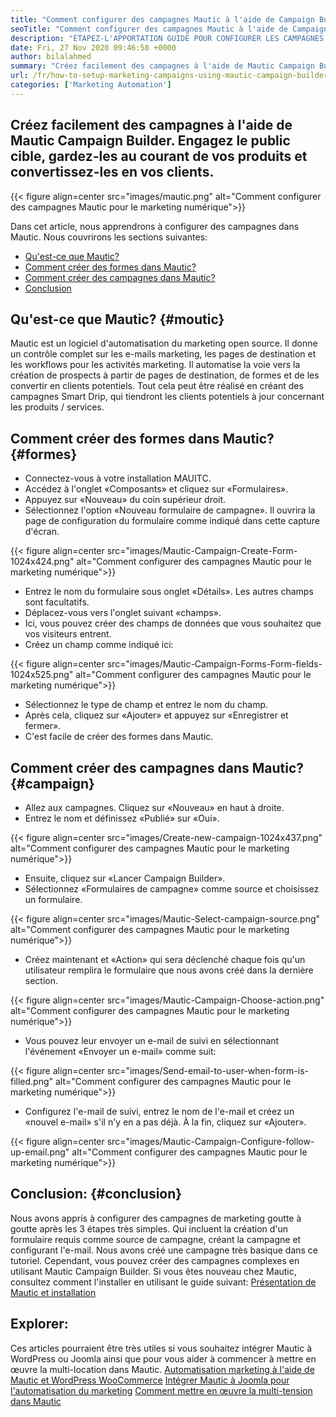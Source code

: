 ```yaml
---
title: "Comment configurer des campagnes Mautic à l'aide de Campaign Builder" 
seoTitle: "Comment configurer des campagnes Mautic à l'aide de Campaign Builder" 
description: "ÉTAPEZ-L'APPORTATION GUIDE POUR CONFIGURER LES CAMPAGNES DANS LA MAUTIC ET OBTENIR FOURRIEUR DES EMAILS MARKETING, PAGES DE PERTURATION ET TRAVAILLES POUR LES ACTIVITÉS MARKETINES." 
date: Fri, 27 Nov 2020 09:46:58 +0000
author: bilalahmed
summary: "Créez facilement des campagnes à l'aide de Mautic Campaign Builder. Engagez le public cible, gardez-les au courant de vos produits et convertissez-les en vos clients." 
url: /fr/how-to-setup-marketing-campaigns-using-mautic-campaign-builder/
categories: ['Marketing Automation']
---
```


## Créez facilement des campagnes à l'aide de Mautic Campaign Builder. Engagez le public cible, gardez-les au courant de vos produits et convertissez-les en vos clients.

{{< figure align=center src="images/mautic.png" alt="Comment configurer des campagnes Mautic pour le marketing numérique">}}

Dans cet article, nous apprendrons à configurer des campagnes dans Mautic. Nous couvrirons les sections suivantes:
  * [Qu'est-ce que Mautic?][1]
  * [Comment créer des formes dans Mautic?][2]
  * [Comment créer des campagnes dans Mautic?][3]
  * [Conclusion][4]

## Qu'est-ce que Mautic?   {#moutic}
Mautic est un logiciel d'automatisation du marketing open source. Il donne un contrôle complet sur les e-mails marketing, les pages de destination et les workflows pour les activités marketing. Il automatise la voie vers la création de prospects à partir de pages de destination, de formes et de les convertir en clients potentiels. Tout cela peut être réalisé en créant des campagnes Smart Drip, qui tiendront les clients potentiels à jour concernant les produits / services.

## Comment créer des formes dans Mautic?   {#formes}
  * Connectez-vous à votre installation MAUITC.
  * Accédez à l'onglet «Composants» et cliquez sur «Formulaires».
  * Appuyez sur «Nouveau» du coin supérieur droit.
  * Sélectionnez l'option «Nouveau formulaire de campagne». Il ouvrira la page de configuration du formulaire comme indiqué dans cette capture d'écran.

{{< figure align=center src="images/Mautic-Campaign-Create-Form-1024x424.png" alt="Comment configurer des campagnes Mautic pour le marketing numérique">}}

  * Entrez le nom du formulaire sous onglet «Détails». Les autres champs sont facultatifs.
  * Déplacez-vous vers l'onglet suivant «champs».
  * Ici, vous pouvez créer des champs de données que vous souhaitez que vos visiteurs entrent.
  * Créez un champ comme indiqué ici:

{{< figure align=center src="images/Mautic-Campaign-Forms-Form-fields-1024x525.png" alt="Comment configurer des campagnes Mautic pour le marketing numérique">}}

  * Sélectionnez le type de champ et entrez le nom du champ.
  * Après cela, cliquez sur «Ajouter» et appuyez sur «Enregistrer et fermer».
  * C'est facile de créer des formes dans Mautic.

## Comment créer des campagnes dans Mautic?   {#campaign}
  * Allez aux campagnes. Cliquez sur «Nouveau» en haut à droite.
  * Entrez le nom et définissez «Publié» sur «Oui».

{{< figure align=center src="images/Create-new-campaign-1024x437.png" alt="Comment configurer des campagnes Mautic pour le marketing numérique">}}

  * Ensuite, cliquez sur «Lancer Campaign Builder».
  * Sélectionnez «Formulaires de campagne» comme source et choisissez un formulaire.

{{< figure align=center src="images/Mautic-Select-campaign-source.png" alt="Comment configurer des campagnes Mautic pour le marketing numérique">}}

  * Créez maintenant et «Action» qui sera déclenché chaque fois qu'un utilisateur remplira le formulaire que nous avons créé dans la dernière section.

{{< figure align=center src="images/Mautic-Campaign-Choose-action.png" alt="Comment configurer des campagnes Mautic pour le marketing numérique">}}

  * Vous pouvez leur envoyer un e-mail de suivi en sélectionnant l'événement «Envoyer un e-mail» comme suit:

{{< figure align=center src="images/Send-email-to-user-when-form-is-filled.png" alt="Comment configurer des campagnes Mautic pour le marketing numérique">}}

  * Configurez l'e-mail de suivi, entrez le nom de l'e-mail et créez un «nouvel e-mail» s'il n'y en a pas déjà. À la fin, cliquez sur «Ajouter».

{{< figure align=center src="images/Mautic-Campaign-Configure-follow-up-email.png" alt="Comment configurer des campagnes Mautic pour le marketing numérique">}}


## Conclusion:   {#conclusion}
Nous avons appris à configurer des campagnes de marketing goutte à goutte après les 3 étapes très simples. Qui incluent la création d'un formulaire requis comme source de campagne, créant la campagne et configurant l'e-mail. Nous avons créé une campagne très basique dans ce tutoriel. Cependant, vous pouvez créer des campagnes complexes en utilisant Mautic Campaign Builder. Si vous êtes nouveau chez Mautic, consultez comment l'installer en utilisant le guide suivant:
[Présentation de Mautic et installation][5]

## Explorer:
Ces articles pourraient être très utiles si vous souhaitez intégrer Mautic à WordPress ou Joomla ainsi que pour vous aider à commencer à mettre en œuvre la multi-location dans Mautic.
[Automatisation marketing à l'aide de Mautic et WordPress WooCommerce][6]
[Intégrer Mautic à Joomla pour l'automatisation du marketing][7]
[Comment mettre en œuvre la multi-tension dans Mautic][8]

  
[1]: #mautic
[2]: #forms
[3]: #campaigns
[4]: #conclusion
[5]: https://products.containerize.com/marketing-automation/mautic
[6]: https://blog.containerize.com/wp-admin/post.php?post=388&action=edit
[7]: https://blog.containerize.com/wp-admin/post.php?post=233&action=edit
[8]: https://blog.containerize.com/marketing-automation/how-to-implement-multi-tenancy-in-mautic/
